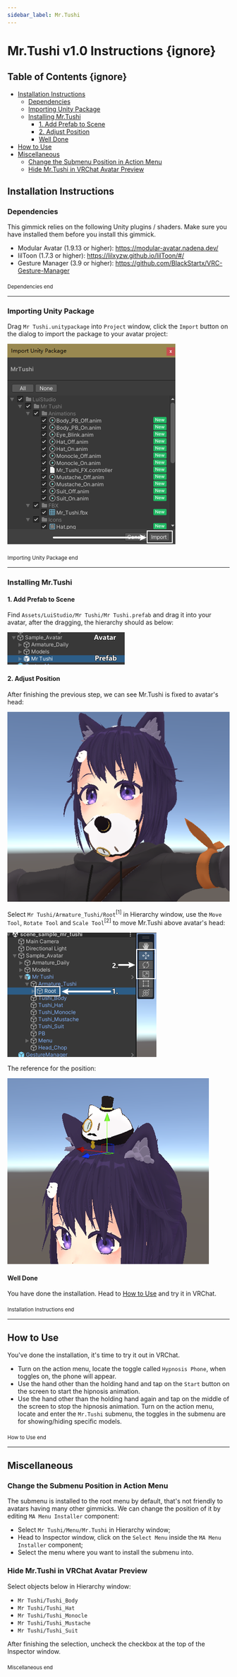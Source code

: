 ```yaml
---
sidebar_label: Mr.Tushi
---
```


# Mr.Tushi v1.0 Instructions {ignore}

## Table of Contents {ignore}

<!-- @import "[TOC]" {cmd="toc" depthFrom=1 depthTo=6 orderedList=false} -->

<!-- code_chunk_output -->

- [Installation Instructions](#installation-instructions)
  - [Dependencies](#dependencies)
  - [Importing Unity Package](#importing-unity-package)
  - [Installing Mr.Tushi](#installing-mrtushi)
    - [1. Add Prefab to Scene](#1-add-prefab-to-scene)
    - [2. Adjust Position](#2-adjust-position)
    - [Well Done](#well-done)
- [How to Use](#how-to-use)
- [Miscellaneous](#miscellaneous)
  - [Change the Submenu Position in Action Menu](#change-the-submenu-position-in-action-menu)
  - [Hide Mr.Tushi in VRChat Avatar Preview](#hide-mrtushi-in-vrchat-avatar-preview)

<!-- /code_chunk_output -->

## Installation Instructions

### Dependencies

This gimmick relies on the following Unity plugins / shaders. Make sure you have installed them before you install this gimmick.

- Modular Avatar (1.9.13 or higher): https://modular-avatar.nadena.dev/
- lilToon (1.7.3 or higher): https://lilxyzw.github.io/lilToon/#/
- Gesture Manager (3.9 or higher): https://github.com/BlackStartx/VRC-Gesture-Manager

<sub>Dependencies end</sub>

---

### Importing Unity Package

Drag `Mr Tushi.unitypackage` into `Project` window, click the `Import` button on the dialog to import the package to your avatar project:

![Import](./Assets/Import.png)

<sub>Importing Unity Package end</sub>

---

### Installing Mr.Tushi

#### 1. Add Prefab to Scene

Find `Assets/LuiStudio/Mr Tushi/Mr Tushi.prefab` and drag it into your avatar, after the dragging, the hierarchy should as below:

![Prefab_In_Avatar](./Assets/Prefab_In_Avatar.png)

#### 2. Adjust Position

After finishing the previous step, we can see Mr.Tushi is fixed to avatar's head:

![Tushi_Startup_Position](./Assets/Tushi_Startup_Position.png)

Select `Mr Tushi/Armature_Tushi/Root`<sup>[1]</sup> in Hierarchy window, use the `Move Tool`, `Rotate Tool` and `Scale Tool`<sup>[2]</sup> to move Mr.Tushi above avatar's head:

![Adjust_Position](./Assets/Adjust_Position.png)

The reference for the position:

![Position_Example](./Assets/Position_Example.png)

#### Well Done

You have done the installation. Head to [How to Use](#how-to-use) and try it in VRChat.

<sub>Installation Instructions end</sub>

---

## How to Use

You've done the installation, it's time to try it out in VRChat.

- Turn on the action menu, locate the toggle called `Hypnosis Phone`, when toggles on, the phone will appear.
- Use the hand other than the holding hand and tap on the `Start` button on the screen to start the hipnosis animation.
- Use the hand other than the holding hand again and tap on the middle of the screen to stop the hipnosis animation.
Turn on the action menu, locate and enter the `Mr.Tushi` submenu, the toggles in the submenu are for showing/hiding specific models.

<sub>How to Use end</sub>

---

## Miscellaneous

### Change the Submenu Position in Action Menu

The submenu is installed to the root menu by default, that's not friendly to avatars having many other gimmicks. We can change the position of it by editing `MA Menu Installer` component:

- Select `Mr Tushi/Menu/Mr.Tushi` in Hierarchy window;
- Head to Inspector window, click on the `Select Menu` inside the `MA Menu Installer` component;
- Select the menu where you want to install the submenu into.

### Hide Mr.Tushi in VRChat Avatar Preview

Select objects below in Hierarchy window:

- `Mr Tushi/Tushi_Body`
- `Mr Tushi/Tushi_Hat`
- `Mr Tushi/Tushi_Monocle`
- `Mr Tushi/Tushi_Mustache`
- `Mr Tushi/Tushi_Suit`

After finishing the selection, uncheck the checkbox at the top of the Inspector window.

<sub>Miscellaneous end</sub>